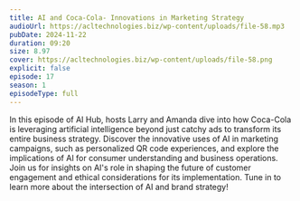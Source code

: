 ```yaml
---
title: AI and Coca-Cola- Innovations in Marketing Strategy 
audioUrl: https://acltechnologies.biz/wp-content/uploads/file-58.mp3
pubDate: 2024-11-22
duration: 09:20
size: 8.97
cover: https://acltechnologies.biz/wp-content/uploads/file-58.png
explicit: false
episode: 17
season: 1
episodeType: full
---
```

In this episode of AI Hub, hosts Larry and Amanda dive into how Coca-Cola is leveraging artificial intelligence beyond just catchy ads to transform its entire business strategy. Discover the innovative uses of AI in marketing campaigns, such as personalized QR code experiences, and explore the implications of AI for consumer understanding and business operations. Join us for insights on AI's role in shaping the future of customer engagement and ethical considerations for its implementation. Tune in to learn more about the intersection of AI and brand strategy!